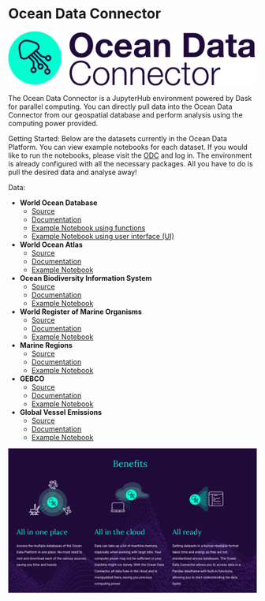 # Ocean Data Connector

![image.png](https://github.com/C4IROcean/OceanDataConnector/blob/master/figs/OceanDataConnectorLogoDark.png "ODC Logo")


The Ocean Data Connector is a JupyterHub environment powered by Dask for parallel computing.
You can directly pull data into the Ocean Data Connector from our geospatial database and perform analysis using the computing power provided.

Getting Started:
Below are the datasets currently in the Ocean Data Platform. You can view example notebooks for each dataset. 
If you would like to run the notebooks, please visit the [ODC](https://dask.prod.oceandata.xyz/) and log in.
The environment is already configured with all the necessary packages. All you have to do is pull the desired data and analyse away!

Data:
* **World Ocean Database**
  * [Source](https://www.ncei.noaa.gov/products/world-ocean-database)
  * [Documentation](https://github.com/C4IROcean/OceanDataConnector/blob/main/data/WorldOceanDatabase.md)
  * [Example Notebook using functions](https://github.com/C4IROcean/OceanDataConnector/blob/master/data/World%20Ocean%20Database/WorldOceanDatabase_functions.ipynb)
  * [Example Notebook using user interface (UI)](https://github.com/C4IROcean/OceanDataConnector/blob/master/data/World%20Ocean%20Database/WorldOceanDatabase_selector.ipynb)
* **World Ocean Atlas**
  * [Source](https://www.ncei.noaa.gov/products/world-ocean-atlas)
  * [Documentation](https://github.com/C4IROcean/OceanDataConnector/blob/main/data/WorldOceanAtlas.md)
  * [Example Notebook](https://github.com/C4IROcean/OceanDataConnector/blob/master/data/World%20Ocean%20Atlas/WorldOceanAtlas.ipynb)
* **Ocean Biodiversity Information System**
  * [Source](https://obis.org/)
  * [Documentation](https://github.com/C4IROcean/OceanDataConnector/blob/main/data/OBIS)
  * [Example Notebook](https://github.com/C4IROcean/OceanDataConnector/blob/master/data/OBIS/OBIS.ipynb)
* **World Register of Marine Organisms**
  * [Source](https://www.marinespecies.org/)
  * [Documentation](https://github.com/C4IROcean/OceanDataConnector/blob/main/data/WoRMS)
  * [Example Notebook](https://github.com/C4IROcean/OceanDataConnector/blob/master/data/Worms/WoRMS.ipynb)
* **Marine Regions**
  * [Source](https://www.marineregions.org/)
  * [Documentation](https://github.com/C4IROcean/OceanDataConnector/blob/main/data/MarineRegions)
  * [Example Notebook](https://github.com/C4IROcean/OceanDataConnector/blob/master/data/Marine%20Regions/MarineRegions.ipynb)
* **GEBCO**
  * [Source](https://www.gebco.net/)
  * [Documentation](https://github.com/C4IROcean/OceanDataConnector/blob/datasetfolders/data/GEBCO%20Bathymetry/GEBCO%20Bathymetry.md)
  * [Example Notebook](https://github.com/C4IROcean/OceanDataConnector/blob/master/data/GEBCO%20Bathymetry/GEBCO%20Bathymetry.ipynb)
* **Global Vessel Emissions**
  * [Source](https://www.c4irocean.earth/c4ir-ocean-projects/ship-emissions-tracking)
  * [Documentation](https://github.com/C4IROcean/OceanDataConnector/blob/master/data/GlobalVesselEmissions/GlobalVesselEmissons.md)
  * [Example Notebook](https://github.com/C4IROcean/OceanDataConnector/blob/master/data/GlobalVesselEmissions/VesselEmssions.ipynb)


![image.png](https://github.com/C4IROcean/OceanDataConnector/blob/master/figs/ODCBenefits.png "ODC Benefits")


